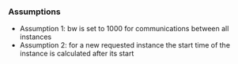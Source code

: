 ### Assumptions
- Assumption 1: bw is set to 1000 for communications between all instances
- Assumption 2: for a new requested instance the start time of the instance is calculated after its start
